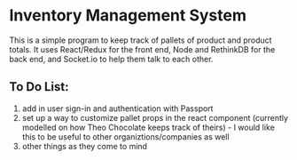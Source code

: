 # Inventory Management System

This is a simple program to keep track of pallets of product and product totals.  It uses React/Redux for the front end, Node and RethinkDB for the back end, and Socket.io to help them talk to each other.

## To Do List:
1. add in user sign-in and authentication with Passport
2. set up a way to customize pallet props in the react component (currently modelled on how Theo Chocolate keeps track of theirs) - I would like this to be useful to other organiztions/companies as well
3. other things as they come to mind
